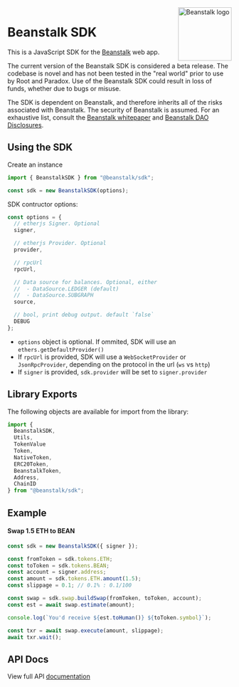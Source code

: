 <img src="https://github.com/BeanstalkFarms/Beanstalk-Brand-Assets/blob/main/BEAN/bean-128x128.png" alt="Beanstalk logo" align="right" width="120" />

# Beanstalk SDK

This is a JavaScript SDK for the [Beanstalk](https://bean.money/) web app.

The current version of the Beanstalk SDK is considered a beta release. The codebase is novel and has not been tested in the "real world" prior to use by Root and Paradox. Use of the Beanstalk SDK could result in loss of funds, whether due to bugs or misuse.

The SDK is dependent on Beanstalk, and therefore inherits all of the risks associated with Beanstalk. The security of Beanstalk is assumed. For an exhaustive list, consult the [Beanstalk whitepaper](https://bean.money/docs/beanstalk.pdf) and [Beanstalk DAO Disclosures](https://docs.bean.money/disclosures).

## Using the SDK

Create an instance

```javascript
import { BeanstalkSDK } from "@beanstalk/sdk";

const sdk = new BeanstalkSDK(options);
```

SDK contructor options:

```javascript
const options = {
  // etherjs Signer. Optional
  signer,

  // etherjs Provider. Optional
  provider,

  // rpcUrl
  rpcUrl,

  // Data source for balances. Optional, either
  //  - DataSource.LEDGER (default)
  //  - DataSource.SUBGRAPH
  source,

  // bool, print debug output. default `false`
  DEBUG
};
```

- `options` object is optional. If ommited, SDK will use an `ethers.getDefaultProvider()`
- If `rpcUrl` is provided, SDK will use a `WebSocketProvider` or `JsonRpcProvider`, depending on the protocol in the url (`ws` vs `http`)
- If `signer` is provided, `sdk.provider` will be set to `signer.provider`

## Library Exports

The following objects are available for import from the library:

```javascript
import {
  BeanstalkSDK,
  Utils,
  TokenValue
  Token,
  NativeToken,
  ERC20Token,
  BeanstalkToken,
  Address,
  ChainID
} from "@beanstalk/sdk";
```

## Example

#### Swap 1.5 ETH to BEAN

```typescript
const sdk = new BeanstalkSDK({ signer });

const fromToken = sdk.tokens.ETH;
const toToken = sdk.tokens.BEAN;
const account = signer.address;
const amount = sdk.tokens.ETH.amount(1.5);
const slippage = 0.1; // 0.1% : 0.1/100

const swap = sdk.swap.buildSwap(fromToken, toToken, account);
const est = await swap.estimate(amount);

console.log(`You'd receive ${est.toHuman()} ${toToken.symbol}`);

const txr = await swap.execute(amount, slippage);
await txr.wait();
```

## API Docs

View full API [documentation](https://github.com/BeanstalkFarms/Beanstalk-SDK/blob/main/docs/README.md)
